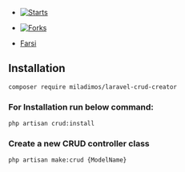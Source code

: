 - [![Starts](https://img.shields.io/github/stars/miladimos/laravel-crud-creator?style=flat&logo=github)](https://github.com/miladimos/laravel-crud-creator/forks)
- [![Forks](https://img.shields.io/github/forks/miladimos/laravel-crud-creator?style=flat&logo=github)](https://github.com/miladimos/laravel-crud-creator/stargazers)

- [Farsi](README.md)

## Installation

``composer require miladimos/laravel-crud-creator``


### For Installation run below command: 

``php artisan crud:install``


### Create a new CRUD controller class

``php artisan make:crud {ModelName}``
